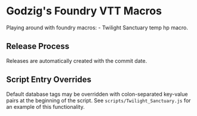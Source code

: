 # Godzig's Foundry VTT Macros

Playing around with foundry macros: - Twilight Sanctuary temp hp macro.

## Release Process

Releases are automatically created with the commit date.

## Script Entry Overrides

Default database tags may be overridden with colon-separated key-value pairs at
the beginning of the script. See `scripts/Twilight_Sanctuary.js` for an example
of this functionality.

